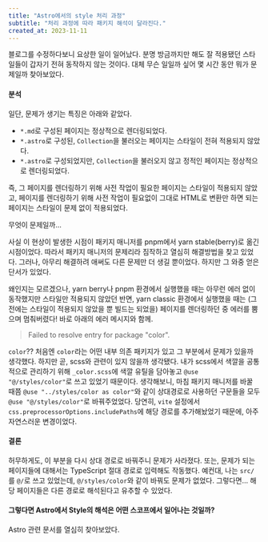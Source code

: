 ```yaml
---
title: "Astro에서의 style 처리 과정"
subtitle: "처리 과정에 따라 패키지 해석이 달라진다."
created_at: 2023-11-11
---
```


블로그를 수정하다보니 요상한 일이 일어났다. 분명 방금까지만 해도 잘 적용됐던 스타일들이 갑자기 전혀 동작하지 않는 것이다. 대체 무슨 일일까 싶어 몇 시간 동안 뭐가 문제일까 찾아보았다.

#### 분석

일단, 문제가 생기는 특징은 아래와 같았다.

- `*.md`로 구성된 페이지는 정상적으로 렌더링되었다.
- `*.astro`로 구성된, `Collection`을 불러오는 페이지는 스타일이 전혀 적용되지 않았다.
- `*.astro`로 구성되었지만, `Collection`을 불러오지 않고 정적인 페이지는 정상적으로 렌더링되었다.

즉, 그 페이지를 렌더링하기 위해 사전 작업이 필요한 페이지는 스타일이 적용되지 않았고, 페이지를 렌더링하기 위해 사전 작업이 필요없이 그대로 HTML로 변환만 하면 되는 페이지는 스타일이 문제 없이 적용되었다.

무엇이 문제일까…

사실 이 현상이 발생한 시점이 패키지 매니저를 pnpm에서 yarn stable(berry)로 옮긴 시점이었다. 따라서 패키지 매니저의 문제리라 짐작하고 열심히 해결방법을 찾고 있었다. 그러나, 아무리 해결하려 애써도 다른 문제만 더 생길 뿐이었다. 하지만 그 와중 얻은 단서가 있었다.

왜인지는 모르겠으나, yarn berry나 pnpm 환경에서 실행했을 때는 아무런 에러 없이 동작했지만 스타일만 적용되지 않았던 반면, yarn classic 환경에서 실행했을 때는 (그 전에는 스타일이 적용되지 않았을 뿐 빌드는 되었을) 페이지를 렌더링하던 중 에러를 뿜으며 멈춰버렸다! 바로 아래의 에러 메시지와 함께.

> Failed to resolve entry for package "color".

`color`?? 처음엔 `color`라는 어떤 내부 의존 패키지가 있고 그 부분에서 문제가 있을까 생각했다. 하지만 곧, scss와 관련이 있지 않을까 생각됐다. 내가 scss에서 색깔을 공통적으로 관리하기 위해 `_color.scss`에 색깔 유틸을 담아놓고 `@use "@/styles/color"`로 쓰고 있었기 때문이다. 생각해보니, 마침 패키지 매니저를 바꿀 때쯤 `@use "../styles/color as color"`와 같이 상대경로로 사용하던 구문들을 모두 `@use "@/styles/color"`로 바꿔주었었다. 당연히, `vite` 설정에서 `css.preprocessorOptions.includePaths`에 해당 경로를 추가해놨었기 때문에, 아주 자연스러운 변경이었다.

#### 결론

허무하게도, 이 부분을 다시 상대 경로로 바꿔주니 문제가 사라졌다. 또는, 문제가 되는 페이지들에 대해서는 TypeScript 절대 경로로 입력해도 작동했다. 예컨대, 나는 `src/`를 `@/`로 쓰고 있었는데, `@/styles/color`와 같이 바꿔도 문제가 없었다. 그렇다면… 해당 페이지들은 다른 경로로 해석된다고 유추할 수 있었다.

#### 그렇다면 Astro에서 Style의 해석은 어떤 스코프에서 일어나는 것일까?

Astro 관련 문서를 열심히 찾아보았다.

